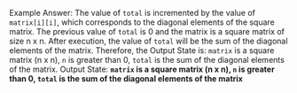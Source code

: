 Example Answer:
The value of `total` is incremented by the value of `matrix[i][i]`, which corresponds to the diagonal elements of the square matrix. The previous value of `total` is 0 and the matrix is a square matrix of size n x n. After execution, the value of `total` will be the sum of the diagonal elements of the matrix. Therefore, the Output State is: `matrix` is a square matrix (n x n), `n` is greater than 0, `total` is the sum of the diagonal elements of the matrix.
Output State: **`matrix` is a square matrix (n x n), `n` is greater than 0, `total` is the sum of the diagonal elements of the matrix**